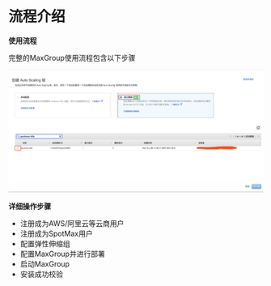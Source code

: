 # 流程介绍

**使用流程**

完整的MaxGroup使用流程包含以下步骤

![](../../.gitbook/assets/image%20%2854%29.png)

**详细操作步骤**

* 注册成为AWS/阿里云等云商用户
* 注册成为SpotMax用户
* 配置弹性伸缩组
* 配置MaxGroup并进行部署
* 启动MaxGroup
* 安装成功校验

